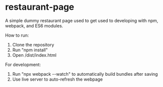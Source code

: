 # restaurant-page

A simple dummy restaurant page used to get used to developing with npm, webpack, and ES6 modules.

How to run:
1. Clone the repository
1. Run "npm install"
1. Open /dist/index.html

For development:
1. Run "npx webpack --watch" to automatically build bundles after saving
1. Use live server to auto-refresh the webpage